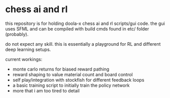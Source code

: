 # chess ai and rl

this repository is for holding doola-x chess ai and rl scripts/gui code. the gui uses SFML and can be compiled with build cmds found in etc/ folder (probably).

do not expect any skill. this is essentially a playground for RL and different deep learning setups.

current workings:

- monte carlo returns for biased reward pathing
- reward shaping to value material count and board control
- self play/integration with stockfish for different feedback loops
- a basic training script to initially train the policy network
- more that i am too tired to detail
